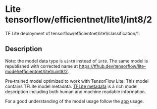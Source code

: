 # Lite tensorflow/efficientnet/lite1/int8/2
TF Lite deployment of tensorflow/efficientnet/lite1/classification/1.

<!-- asset-path: legacy -->
<!-- parent-model: tensorflow/efficientnet/lite1/classification/1 -->
<!-- interactive-model-name: tflite_image_classifier -->

## Description

Note: the model data type is `uint8` instead of `int8`. The same model is
republished with corrected name at
https://tfhub.dev/tensorflow/lite-model/efficientnet/lite1/uint8/2.

Pre-trained model optimized to work with TensorFlow Lite.
This model contains TFLite model metadata.
[TFLite metadata](https://www.tensorflow.org/lite/convert/metadata) is a rich
model description including both human and machine readable information.

For a good understanding of the model usage follow the
[app](https://github.com/tensorflow/examples/blob/master/lite/examples/image_classification/android/lib_support/src/main/java/org/tensorflow/lite/examples/classification/tflite/Classifier.java)
usage.
